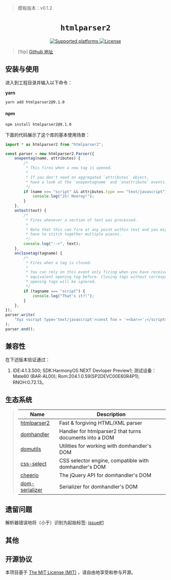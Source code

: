 > 模板版本：v0.1.2

<p align="center">
  <h1 align="center"> <code>htmlparser2</code> </h1>
</p>
<p align="center">
    <a href="https://github.com/fb55/htmlparser2">
        <img src="https://img.shields.io/badge/platforms-android%20|%20ios%20|%20windows%20|%20web|%20harmony%20-lightgrey.svg" alt="Supported platforms" />
    </a>
    <a href="https://github.com/callstack/react-native-slider/blob/main/LICENSE.md">
        <img src="https://img.shields.io/npm/l/@react-native-community/slider.svg" alt="License" />
    </a>
</p>


> [!tip] [Github 地址](https://github.com/fb55/htmlparser2)

## 安装与使用

进入到工程目录并输入以下命令：

<!-- tabs:start -->

**yarn**

```bash
yarn add htmlparser2@9.1.0
```

#### **npm**

```bash
npm install htmlparser2@9.1.0
```

<!-- tabs:end -->

下面的代码展示了这个库的基本使用场景：

```js
import * as htmlparser2 from "htmlparser2";

const parser = new htmlparser2.Parser({
    onopentag(name, attributes) {
        /*
         * This fires when a new tag is opened.
         *
         * If you don't need an aggregated `attributes` object,
         * have a look at the `onopentagname` and `onattribute` events.
         */
        if (name === "script" && attributes.type === "text/javascript") {
            console.log("JS! Hooray!");
        }
    },
    ontext(text) {
        /*
         * Fires whenever a section of text was processed.
         *
         * Note that this can fire at any point within text and you might
         * have to stitch together multiple pieces.
         */
        console.log("-->", text);
    },
    onclosetag(tagname) {
        /*
         * Fires when a tag is closed.
         *
         * You can rely on this event only firing when you have received an
         * equivalent opening tag before. Closing tags without corresponding
         * opening tags will be ignored.
         */
        if (tagname === "script") {
            console.log("That's it?!");
        }
    },
});
parser.write(
    "Xyz <script type='text/javascript'>const foo = '<<bar>>';</script>",
);
parser.end();
```

## 兼容性

在下述版本验证通过：

1. IDE:4.1.3.500; SDK:HarmonyOS NEXT Devloper Preview1; 测试设备：Mate60 (BAR-AL00); Rom:204.1.0.59(SP2DEVC00E60R4P1); RNOH:0.72.13。

## 生态系统

> | Name                                                         | Description                                             |
> | ------------------------------------------------------------ | ------------------------------------------------------- |
> | [htmlparser2](https://github.com/fb55/htmlparser2)           | Fast & forgiving HTML/XML parser                        |
> | [domhandler](https://github.com/fb55/domhandler)             | Handler for htmlparser2 that turns documents into a DOM |
> | [domutils](https://github.com/fb55/domutils)                 | Utilities for working with domhandler's DOM             |
> | [css-select](https://github.com/fb55/css-select)             | CSS selector engine, compatible with domhandler's DOM   |
> | [cheerio](https://github.com/cheeriojs/cheerio)              | The jQuery API for domhandler's DOM                     |
> | [dom-serializer](https://github.com/cheeriojs/dom-serializer) | Serializer for domhandler's DOM                         |

## 遗留问题

解析器错误地将（小于）识别为起始标签: [issue#1](https://github.com/fb55/htmlparser2/issues/1620)

## 其他

## 开源协议

本项目基于 [The MIT License (MIT)](https://github.com/fb55/htmlparser2/blob/master/LICENSE) ，请自由地享受和参与开源。
